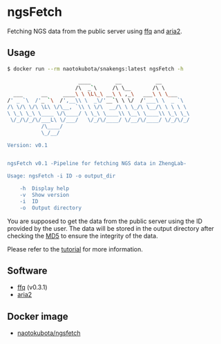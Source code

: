# ngsFetch

Fetching NGS data from the public server using [ffq](https://github.com/pachterlab/ffq) and [aria2](https://aria2.github.io/).

## Usage

``` bash
$ docker run --rm naotokubota/snakengs:latest ngsFetch -h

                       ____        __           __         
                      /\  _`\     /\ \__       /\ \        
  ___      __     ____\ \ \L\_\ __\ \ ,_\   ___\ \ \___    
/' _ `\  /'_ `\  /',__\\ \  _\/'__`\ \ \/  /'___\ \  _ `\  
/\ \/\ \/\ \L\ \/\__, `\\ \ \/\  __/\ \ \_/\ \__/\ \ \ \ \ 
\ \_\ \_\ \____ \/\____/ \ \_\ \____\\ \__\ \____\\ \_\ \_\
 \/_/\/_/\/___L\ \/___/   \/_/\/____/ \/__/\/____/ \/_/\/_/
           /\____/                                         
           \_/__/                                          

Version: v0.1


ngsFetch v0.1 -Pipeline for fetching NGS data in ZhengLab-

Usage: ngsFetch -i ID -o output_dir

    -h  Display help
    -v  Show version
    -i  ID
    -o  Output directory
```

You are supposed to get the data from the public server using the ID provided by the user. The data will be stored in the output directory after checking the [MD5](https://en.wikipedia.org/wiki/MD5) to ensure the integrity of the data.

Please refer to the [tutorial](../tutorial/Fetching.md) for more information.

## Software

- [ffq](https://github.com/pachterlab/ffq) (v0.3.1)
- [aria2](https://aria2.github.io/)

## Docker image

- [naotokubota/ngsfetch](https://hub.docker.com/r/naotokubota/ngsfetch)
